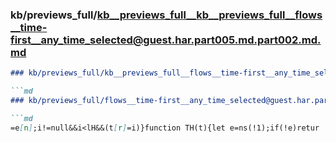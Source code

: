 ### kb/previews_full/kb__previews_full__kb__previews_full__flows__time-first__any_time_selected@guest.har.part005.md.part002.md.md

```md
### kb/previews_full/kb__previews_full__flows__time-first__any_time_selected@guest.har.part005.md.part002.md

```md
### kb/previews_full/flows__time-first__any_time_selected@guest.har.part005.md (part 002)

```md
=e[n];i!=null&&i<lH&&(t[r]=i)}function TH(t){let e=ns(!1);if(!e)retur
```

```

```

```
